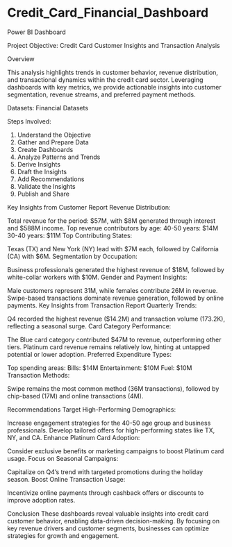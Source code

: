 # Credit_Card_Financial_Dashboard
Power BI Dashboard

Project Objective: 
Credit Card Customer Insights and Transaction Analysis

Overview

This analysis highlights trends in customer behavior, revenue distribution, and transactional dynamics within the credit card sector. Leveraging dashboards with key metrics, we provide actionable insights into customer segmentation, revenue streams, and preferred payment methods.

Datasets: 
Financial Datasets

Steps Involved:
1. Understand the Objective
2. Gather and Prepare Data
3. Create Dashboards
4. Analyze Patterns and Trends
5. Derive Insights
6. Draft the Insights
7. Add Recommendations
8. Validate the Insights
9. Publish and Share

Key Insights from Customer Report
Revenue Distribution:

Total revenue for the period: $57M, with $8M generated through interest and $588M income.
Top revenue contributors by age:
40-50 years: $14M
30-40 years: $11M
Top Contributing States:

Texas (TX) and New York (NY) lead with $7M each, followed by California (CA) with $6M.
Segmentation by Occupation:

Business professionals generated the highest revenue of $18M, followed by white-collar workers with $10M.
Gender and Payment Insights:

Male customers represent 31M, while females contribute 26M in revenue.
Swipe-based transactions dominate revenue generation, followed by online payments.
Key Insights from Transaction Report
Quarterly Trends:

Q4 recorded the highest revenue ($14.2M) and transaction volume (173.2K), reflecting a seasonal surge.
Card Category Performance:

The Blue card category contributed $47M to revenue, outperforming other tiers.
Platinum card revenue remains relatively low, hinting at untapped potential or lower adoption.
Preferred Expenditure Types:

Top spending areas:
Bills: $14M
Entertainment: $10M
Fuel: $10M
Transaction Methods:

Swipe remains the most common method (36M transactions), followed by chip-based (17M) and online transactions (4M).

Recommendations
Target High-Performing Demographics:

Increase engagement strategies for the 40-50 age group and business professionals.
Develop tailored offers for high-performing states like TX, NY, and CA.
Enhance Platinum Card Adoption:

Consider exclusive benefits or marketing campaigns to boost Platinum card usage.
Focus on Seasonal Campaigns:

Capitalize on Q4’s trend with targeted promotions during the holiday season.
Boost Online Transaction Usage:

Incentivize online payments through cashback offers or discounts to improve adoption rates.

Conclusion
These dashboards reveal valuable insights into credit card customer behavior, enabling data-driven decision-making. By focusing on key revenue drivers and customer segments, businesses can optimize strategies for growth and engagement.


